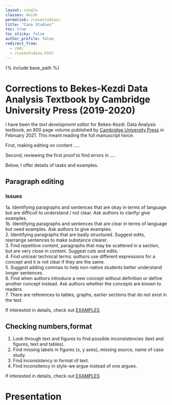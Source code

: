 ```yaml
---
layout: single
classes: #wide
permalink: /casestudies/
title: "Case Studies"
toc: true
toc_sticky: false
author_profile: false
redirect_from:
  - /md/
  - /casestudies.html
---
```


{% include base_path %}


# Corrections to Bekes-Kezdi Data Analysis Textbook by Cambridge University Press (2019-2020)

I have been the *text development editor* for Bekes-Kezdi: Data Analysis textbook, an 800 page volume published by [Cambridge University Press]() in February 2021. This meant reading the full manuscript twice. 

First, making editing on content .....

Second, reviewing the first proof to find errors in ....

Below, I offer details of tasks and examples. 



## Paragraph editing

### Issues
1a. Identifying paragraphs and sentences that are okay in terms of language but are difficult to understand / not clear. Ask authors to clarify/ give examples.   
1b. Identifying paragraphs and sentences that are clear in terms of language but need examples. Ask authors to give examples.   
2. Identifying paragraphs that are badly structured. Suggest edits, rearrange sentences to make substance clearer.  
3. Find repetitive content, paragraphs that may be scattered in a section, but are very close in content. Suggest cuts and edits.   
4. Find unlcear technical terms: authors use different expressions for a concept and it is not clear if they are the same.  
5. Suggest adding commas to help non-native students better understand longer sentences.  
6. Find when authors introduce a new concept without definition or define another concept instead. Ask authors whether the concepts are known to readers.  
7. There are references to tables, graphs, earlier sections that do not exist in the text.

If interested in details, check out [EXAMPLES](examples)


## Checking numbers,format
1. Look through text and figures to find possible inconsistencies (text and figures, text and tables).  
2. Find missing labels in figures (x, y axes), missing source, name of case study. 
3. Find inconsistency in format of text. 
4. Find inconsitency in style-we argue instead of one argues.   

If interested in details, check out [EXAMPLES](examples)



# Presentation

